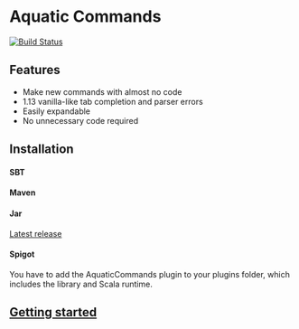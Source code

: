 # Aquatic Commands

[![Build Status](https://travis-ci.com/MaxiHuHe04/AquaticCommands.svg?token=Bq9BRQi93kaDqWE2Gk21&branch=master)](https://travis-ci.com/MaxiHuHe04/AquaticCommands)

## Features
- Make new commands with almost no code
- 1.13 vanilla-like tab completion and parser errors
- Easily expandable
- No unnecessary code required

## Installation

#### SBT

#### Maven

#### Jar

[Latest release](github.com/MaxiHuHe04/AquaticCommands/releases/latest)

#### Spigot

You have to add the AquaticCommands plugin to your plugins folder, which includes the library and Scala runtime.


## [Getting started](https://github.com/MaxiHuHe04/AquaticCommands/wiki/Getting-started)

